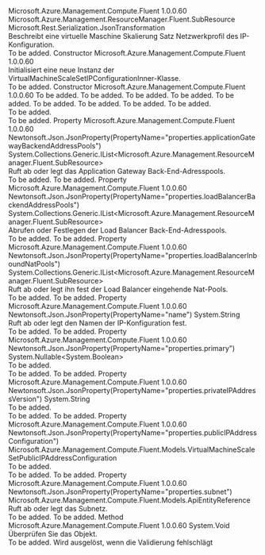 <Type Name="VirtualMachineScaleSetIPConfigurationInner" FullName="Microsoft.Azure.Management.Compute.Fluent.Models.VirtualMachineScaleSetIPConfigurationInner">
  <TypeSignature Language="C#" Value="public class VirtualMachineScaleSetIPConfigurationInner : Microsoft.Azure.Management.ResourceManager.Fluent.SubResource" />
  <TypeSignature Language="ILAsm" Value=".class public auto ansi beforefieldinit VirtualMachineScaleSetIPConfigurationInner extends Microsoft.Azure.Management.ResourceManager.Fluent.SubResource" />
  <TypeSignature Language="DocId" Value="T:Microsoft.Azure.Management.Compute.Fluent.Models.VirtualMachineScaleSetIPConfigurationInner" />
  <TypeSignature Language="VB.NET" Value="Public Class VirtualMachineScaleSetIPConfigurationInner&#xA;Inherits SubResource" />
  <TypeSignature Language="F#" Value="type VirtualMachineScaleSetIPConfigurationInner = class&#xA;    inherit SubResource" />
  <AssemblyInfo>
    <AssemblyName>Microsoft.Azure.Management.Compute.Fluent</AssemblyName>
    <AssemblyVersion>1.0.0.60</AssemblyVersion>
  </AssemblyInfo>
  <Base>
    <BaseTypeName>Microsoft.Azure.Management.ResourceManager.Fluent.SubResource</BaseTypeName>
  </Base>
  <Interfaces />
  <Attributes>
    <Attribute>
      <AttributeName>Microsoft.Rest.Serialization.JsonTransformation</AttributeName>
    </Attribute>
  </Attributes>
  <Docs>
    <summary>
            Beschreibt eine virtuelle Maschine Skalierung Satz Netzwerkprofil des IP-Konfiguration.
            </summary>
    <remarks>To be added.</remarks>
  </Docs>
  <Members>
    <Member MemberName=".ctor">
      <MemberSignature Language="C#" Value="public VirtualMachineScaleSetIPConfigurationInner ();" />
      <MemberSignature Language="ILAsm" Value=".method public hidebysig specialname rtspecialname instance void .ctor() cil managed" />
      <MemberSignature Language="DocId" Value="M:Microsoft.Azure.Management.Compute.Fluent.Models.VirtualMachineScaleSetIPConfigurationInner.#ctor" />
      <MemberSignature Language="VB.NET" Value="Public Sub New ()" />
      <MemberType>Constructor</MemberType>
      <AssemblyInfo>
        <AssemblyName>Microsoft.Azure.Management.Compute.Fluent</AssemblyName>
        <AssemblyVersion>1.0.0.60</AssemblyVersion>
      </AssemblyInfo>
      <Parameters />
      <Docs>
        <summary>
            Initialisiert eine neue Instanz der VirtualMachineScaleSetIPConfigurationInner-Klasse.
            </summary>
        <remarks>To be added.</remarks>
      </Docs>
    </Member>
    <Member MemberName=".ctor">
      <MemberSignature Language="C#" Value="public VirtualMachineScaleSetIPConfigurationInner (string name, string id = null, Microsoft.Azure.Management.Compute.Fluent.Models.ApiEntityReference subnet = null, Nullable&lt;bool&gt; primary = null, Microsoft.Azure.Management.Compute.Fluent.Models.VirtualMachineScaleSetPublicIPAddressConfiguration publicIPAddressConfiguration = null, string privateIPAddressVersion = null, System.Collections.Generic.IList&lt;Microsoft.Azure.Management.ResourceManager.Fluent.SubResource&gt; applicationGatewayBackendAddressPools = null, System.Collections.Generic.IList&lt;Microsoft.Azure.Management.ResourceManager.Fluent.SubResource&gt; loadBalancerBackendAddressPools = null, System.Collections.Generic.IList&lt;Microsoft.Azure.Management.ResourceManager.Fluent.SubResource&gt; loadBalancerInboundNatPools = null);" />
      <MemberSignature Language="ILAsm" Value=".method public hidebysig specialname rtspecialname instance void .ctor(string name, string id, class Microsoft.Azure.Management.Compute.Fluent.Models.ApiEntityReference subnet, valuetype System.Nullable`1&lt;bool&gt; primary, class Microsoft.Azure.Management.Compute.Fluent.Models.VirtualMachineScaleSetPublicIPAddressConfiguration publicIPAddressConfiguration, string privateIPAddressVersion, class System.Collections.Generic.IList`1&lt;class Microsoft.Azure.Management.ResourceManager.Fluent.SubResource&gt; applicationGatewayBackendAddressPools, class System.Collections.Generic.IList`1&lt;class Microsoft.Azure.Management.ResourceManager.Fluent.SubResource&gt; loadBalancerBackendAddressPools, class System.Collections.Generic.IList`1&lt;class Microsoft.Azure.Management.ResourceManager.Fluent.SubResource&gt; loadBalancerInboundNatPools) cil managed" />
      <MemberSignature Language="DocId" Value="M:Microsoft.Azure.Management.Compute.Fluent.Models.VirtualMachineScaleSetIPConfigurationInner.#ctor(System.String,System.String,Microsoft.Azure.Management.Compute.Fluent.Models.ApiEntityReference,System.Nullable{System.Boolean},Microsoft.Azure.Management.Compute.Fluent.Models.VirtualMachineScaleSetPublicIPAddressConfiguration,System.String,System.Collections.Generic.IList{Microsoft.Azure.Management.ResourceManager.Fluent.SubResource},System.Collections.Generic.IList{Microsoft.Azure.Management.ResourceManager.Fluent.SubResource},System.Collections.Generic.IList{Microsoft.Azure.Management.ResourceManager.Fluent.SubResource})" />
      <MemberSignature Language="VB.NET" Value="Public Sub New (name As String, Optional id As String = null, Optional subnet As ApiEntityReference = null, Optional primary As Nullable(Of Boolean) = null, Optional publicIPAddressConfiguration As VirtualMachineScaleSetPublicIPAddressConfiguration = null, Optional privateIPAddressVersion As String = null, Optional applicationGatewayBackendAddressPools As IList(Of SubResource) = null, Optional loadBalancerBackendAddressPools As IList(Of SubResource) = null, Optional loadBalancerInboundNatPools As IList(Of SubResource) = null)" />
      <MemberSignature Language="F#" Value="new Microsoft.Azure.Management.Compute.Fluent.Models.VirtualMachineScaleSetIPConfigurationInner : string * string * Microsoft.Azure.Management.Compute.Fluent.Models.ApiEntityReference * Nullable&lt;bool&gt; * Microsoft.Azure.Management.Compute.Fluent.Models.VirtualMachineScaleSetPublicIPAddressConfiguration * string * System.Collections.Generic.IList&lt;Microsoft.Azure.Management.ResourceManager.Fluent.SubResource&gt; * System.Collections.Generic.IList&lt;Microsoft.Azure.Management.ResourceManager.Fluent.SubResource&gt; * System.Collections.Generic.IList&lt;Microsoft.Azure.Management.ResourceManager.Fluent.SubResource&gt; -&gt; Microsoft.Azure.Management.Compute.Fluent.Models.VirtualMachineScaleSetIPConfigurationInner" Usage="new Microsoft.Azure.Management.Compute.Fluent.Models.VirtualMachineScaleSetIPConfigurationInner (name, id, subnet, primary, publicIPAddressConfiguration, privateIPAddressVersion, applicationGatewayBackendAddressPools, loadBalancerBackendAddressPools, loadBalancerInboundNatPools)" />
      <MemberType>Constructor</MemberType>
      <AssemblyInfo>
        <AssemblyName>Microsoft.Azure.Management.Compute.Fluent</AssemblyName>
        <AssemblyVersion>1.0.0.60</AssemblyVersion>
      </AssemblyInfo>
      <Parameters>
        <Parameter Name="name" Type="System.String" />
        <Parameter Name="id" Type="System.String" />
        <Parameter Name="subnet" Type="Microsoft.Azure.Management.Compute.Fluent.Models.ApiEntityReference" />
        <Parameter Name="primary" Type="System.Nullable&lt;System.Boolean&gt;" />
        <Parameter Name="publicIPAddressConfiguration" Type="Microsoft.Azure.Management.Compute.Fluent.Models.VirtualMachineScaleSetPublicIPAddressConfiguration" />
        <Parameter Name="privateIPAddressVersion" Type="System.String" />
        <Parameter Name="applicationGatewayBackendAddressPools" Type="System.Collections.Generic.IList&lt;Microsoft.Azure.Management.ResourceManager.Fluent.SubResource&gt;" />
        <Parameter Name="loadBalancerBackendAddressPools" Type="System.Collections.Generic.IList&lt;Microsoft.Azure.Management.ResourceManager.Fluent.SubResource&gt;" />
        <Parameter Name="loadBalancerInboundNatPools" Type="System.Collections.Generic.IList&lt;Microsoft.Azure.Management.ResourceManager.Fluent.SubResource&gt;" />
      </Parameters>
      <Docs>
        <param name="name">To be added.</param>
        <param name="id">To be added.</param>
        <param name="subnet">To be added.</param>
        <param name="primary">To be added.</param>
        <param name="publicIPAddressConfiguration">To be added.</param>
        <param name="privateIPAddressVersion">To be added.</param>
        <param name="applicationGatewayBackendAddressPools">To be added.</param>
        <param name="loadBalancerBackendAddressPools">To be added.</param>
        <param name="loadBalancerInboundNatPools">To be added.</param>
        <summary>To be added.</summary>
        <remarks>To be added.</remarks>
      </Docs>
    </Member>
    <Member MemberName="ApplicationGatewayBackendAddressPools">
      <MemberSignature Language="C#" Value="public System.Collections.Generic.IList&lt;Microsoft.Azure.Management.ResourceManager.Fluent.SubResource&gt; ApplicationGatewayBackendAddressPools { get; set; }" />
      <MemberSignature Language="ILAsm" Value=".property instance class System.Collections.Generic.IList`1&lt;class Microsoft.Azure.Management.ResourceManager.Fluent.SubResource&gt; ApplicationGatewayBackendAddressPools" />
      <MemberSignature Language="DocId" Value="P:Microsoft.Azure.Management.Compute.Fluent.Models.VirtualMachineScaleSetIPConfigurationInner.ApplicationGatewayBackendAddressPools" />
      <MemberSignature Language="VB.NET" Value="Public Property ApplicationGatewayBackendAddressPools As IList(Of SubResource)" />
      <MemberSignature Language="F#" Value="member this.ApplicationGatewayBackendAddressPools : System.Collections.Generic.IList&lt;Microsoft.Azure.Management.ResourceManager.Fluent.SubResource&gt; with get, set" Usage="Microsoft.Azure.Management.Compute.Fluent.Models.VirtualMachineScaleSetIPConfigurationInner.ApplicationGatewayBackendAddressPools" />
      <MemberType>Property</MemberType>
      <AssemblyInfo>
        <AssemblyName>Microsoft.Azure.Management.Compute.Fluent</AssemblyName>
        <AssemblyVersion>1.0.0.60</AssemblyVersion>
      </AssemblyInfo>
      <Attributes>
        <Attribute>
          <AttributeName>Newtonsoft.Json.JsonProperty(PropertyName="properties.applicationGatewayBackendAddressPools")</AttributeName>
        </Attribute>
      </Attributes>
      <ReturnValue>
        <ReturnType>System.Collections.Generic.IList&lt;Microsoft.Azure.Management.ResourceManager.Fluent.SubResource&gt;</ReturnType>
      </ReturnValue>
      <Docs>
        <summary>
            Ruft ab oder legt das Application Gateway Back-End-Adresspools.
            </summary>
        <value>To be added.</value>
        <remarks>To be added.</remarks>
      </Docs>
    </Member>
    <Member MemberName="LoadBalancerBackendAddressPools">
      <MemberSignature Language="C#" Value="public System.Collections.Generic.IList&lt;Microsoft.Azure.Management.ResourceManager.Fluent.SubResource&gt; LoadBalancerBackendAddressPools { get; set; }" />
      <MemberSignature Language="ILAsm" Value=".property instance class System.Collections.Generic.IList`1&lt;class Microsoft.Azure.Management.ResourceManager.Fluent.SubResource&gt; LoadBalancerBackendAddressPools" />
      <MemberSignature Language="DocId" Value="P:Microsoft.Azure.Management.Compute.Fluent.Models.VirtualMachineScaleSetIPConfigurationInner.LoadBalancerBackendAddressPools" />
      <MemberSignature Language="VB.NET" Value="Public Property LoadBalancerBackendAddressPools As IList(Of SubResource)" />
      <MemberSignature Language="F#" Value="member this.LoadBalancerBackendAddressPools : System.Collections.Generic.IList&lt;Microsoft.Azure.Management.ResourceManager.Fluent.SubResource&gt; with get, set" Usage="Microsoft.Azure.Management.Compute.Fluent.Models.VirtualMachineScaleSetIPConfigurationInner.LoadBalancerBackendAddressPools" />
      <MemberType>Property</MemberType>
      <AssemblyInfo>
        <AssemblyName>Microsoft.Azure.Management.Compute.Fluent</AssemblyName>
        <AssemblyVersion>1.0.0.60</AssemblyVersion>
      </AssemblyInfo>
      <Attributes>
        <Attribute>
          <AttributeName>Newtonsoft.Json.JsonProperty(PropertyName="properties.loadBalancerBackendAddressPools")</AttributeName>
        </Attribute>
      </Attributes>
      <ReturnValue>
        <ReturnType>System.Collections.Generic.IList&lt;Microsoft.Azure.Management.ResourceManager.Fluent.SubResource&gt;</ReturnType>
      </ReturnValue>
      <Docs>
        <summary>
            Abrufen oder Festlegen der Load Balancer Back-End-Adresspools.
            </summary>
        <value>To be added.</value>
        <remarks>To be added.</remarks>
      </Docs>
    </Member>
    <Member MemberName="LoadBalancerInboundNatPools">
      <MemberSignature Language="C#" Value="public System.Collections.Generic.IList&lt;Microsoft.Azure.Management.ResourceManager.Fluent.SubResource&gt; LoadBalancerInboundNatPools { get; set; }" />
      <MemberSignature Language="ILAsm" Value=".property instance class System.Collections.Generic.IList`1&lt;class Microsoft.Azure.Management.ResourceManager.Fluent.SubResource&gt; LoadBalancerInboundNatPools" />
      <MemberSignature Language="DocId" Value="P:Microsoft.Azure.Management.Compute.Fluent.Models.VirtualMachineScaleSetIPConfigurationInner.LoadBalancerInboundNatPools" />
      <MemberSignature Language="VB.NET" Value="Public Property LoadBalancerInboundNatPools As IList(Of SubResource)" />
      <MemberSignature Language="F#" Value="member this.LoadBalancerInboundNatPools : System.Collections.Generic.IList&lt;Microsoft.Azure.Management.ResourceManager.Fluent.SubResource&gt; with get, set" Usage="Microsoft.Azure.Management.Compute.Fluent.Models.VirtualMachineScaleSetIPConfigurationInner.LoadBalancerInboundNatPools" />
      <MemberType>Property</MemberType>
      <AssemblyInfo>
        <AssemblyName>Microsoft.Azure.Management.Compute.Fluent</AssemblyName>
        <AssemblyVersion>1.0.0.60</AssemblyVersion>
      </AssemblyInfo>
      <Attributes>
        <Attribute>
          <AttributeName>Newtonsoft.Json.JsonProperty(PropertyName="properties.loadBalancerInboundNatPools")</AttributeName>
        </Attribute>
      </Attributes>
      <ReturnValue>
        <ReturnType>System.Collections.Generic.IList&lt;Microsoft.Azure.Management.ResourceManager.Fluent.SubResource&gt;</ReturnType>
      </ReturnValue>
      <Docs>
        <summary>
            Ruft ab oder legt ihn fest der Load Balancer eingehende Nat-Pools.
            </summary>
        <value>To be added.</value>
        <remarks>To be added.</remarks>
      </Docs>
    </Member>
    <Member MemberName="Name">
      <MemberSignature Language="C#" Value="public string Name { get; set; }" />
      <MemberSignature Language="ILAsm" Value=".property instance string Name" />
      <MemberSignature Language="DocId" Value="P:Microsoft.Azure.Management.Compute.Fluent.Models.VirtualMachineScaleSetIPConfigurationInner.Name" />
      <MemberSignature Language="VB.NET" Value="Public Property Name As String" />
      <MemberSignature Language="F#" Value="member this.Name : string with get, set" Usage="Microsoft.Azure.Management.Compute.Fluent.Models.VirtualMachineScaleSetIPConfigurationInner.Name" />
      <MemberType>Property</MemberType>
      <AssemblyInfo>
        <AssemblyName>Microsoft.Azure.Management.Compute.Fluent</AssemblyName>
        <AssemblyVersion>1.0.0.60</AssemblyVersion>
      </AssemblyInfo>
      <Attributes>
        <Attribute>
          <AttributeName>Newtonsoft.Json.JsonProperty(PropertyName="name")</AttributeName>
        </Attribute>
      </Attributes>
      <ReturnValue>
        <ReturnType>System.String</ReturnType>
      </ReturnValue>
      <Docs>
        <summary>
            Ruft ab oder legt den Namen der IP-Konfiguration fest.
            </summary>
        <value>To be added.</value>
        <remarks>To be added.</remarks>
      </Docs>
    </Member>
    <Member MemberName="Primary">
      <MemberSignature Language="C#" Value="public Nullable&lt;bool&gt; Primary { get; set; }" />
      <MemberSignature Language="ILAsm" Value=".property instance valuetype System.Nullable`1&lt;bool&gt; Primary" />
      <MemberSignature Language="DocId" Value="P:Microsoft.Azure.Management.Compute.Fluent.Models.VirtualMachineScaleSetIPConfigurationInner.Primary" />
      <MemberSignature Language="VB.NET" Value="Public Property Primary As Nullable(Of Boolean)" />
      <MemberSignature Language="F#" Value="member this.Primary : Nullable&lt;bool&gt; with get, set" Usage="Microsoft.Azure.Management.Compute.Fluent.Models.VirtualMachineScaleSetIPConfigurationInner.Primary" />
      <MemberType>Property</MemberType>
      <AssemblyInfo>
        <AssemblyName>Microsoft.Azure.Management.Compute.Fluent</AssemblyName>
        <AssemblyVersion>1.0.0.60</AssemblyVersion>
      </AssemblyInfo>
      <Attributes>
        <Attribute>
          <AttributeName>Newtonsoft.Json.JsonProperty(PropertyName="properties.primary")</AttributeName>
        </Attribute>
      </Attributes>
      <ReturnValue>
        <ReturnType>System.Nullable&lt;System.Boolean&gt;</ReturnType>
      </ReturnValue>
      <Docs>
        <summary>To be added.</summary>
        <value>To be added.</value>
        <remarks>To be added.</remarks>
      </Docs>
    </Member>
    <Member MemberName="PrivateIPAddressVersion">
      <MemberSignature Language="C#" Value="public string PrivateIPAddressVersion { get; set; }" />
      <MemberSignature Language="ILAsm" Value=".property instance string PrivateIPAddressVersion" />
      <MemberSignature Language="DocId" Value="P:Microsoft.Azure.Management.Compute.Fluent.Models.VirtualMachineScaleSetIPConfigurationInner.PrivateIPAddressVersion" />
      <MemberSignature Language="VB.NET" Value="Public Property PrivateIPAddressVersion As String" />
      <MemberSignature Language="F#" Value="member this.PrivateIPAddressVersion : string with get, set" Usage="Microsoft.Azure.Management.Compute.Fluent.Models.VirtualMachineScaleSetIPConfigurationInner.PrivateIPAddressVersion" />
      <MemberType>Property</MemberType>
      <AssemblyInfo>
        <AssemblyName>Microsoft.Azure.Management.Compute.Fluent</AssemblyName>
        <AssemblyVersion>1.0.0.60</AssemblyVersion>
      </AssemblyInfo>
      <Attributes>
        <Attribute>
          <AttributeName>Newtonsoft.Json.JsonProperty(PropertyName="properties.privateIPAddressVersion")</AttributeName>
        </Attribute>
      </Attributes>
      <ReturnValue>
        <ReturnType>System.String</ReturnType>
      </ReturnValue>
      <Docs>
        <summary>To be added.</summary>
        <value>To be added.</value>
        <remarks>To be added.</remarks>
      </Docs>
    </Member>
    <Member MemberName="PublicIPAddressConfiguration">
      <MemberSignature Language="C#" Value="public Microsoft.Azure.Management.Compute.Fluent.Models.VirtualMachineScaleSetPublicIPAddressConfiguration PublicIPAddressConfiguration { get; set; }" />
      <MemberSignature Language="ILAsm" Value=".property instance class Microsoft.Azure.Management.Compute.Fluent.Models.VirtualMachineScaleSetPublicIPAddressConfiguration PublicIPAddressConfiguration" />
      <MemberSignature Language="DocId" Value="P:Microsoft.Azure.Management.Compute.Fluent.Models.VirtualMachineScaleSetIPConfigurationInner.PublicIPAddressConfiguration" />
      <MemberSignature Language="VB.NET" Value="Public Property PublicIPAddressConfiguration As VirtualMachineScaleSetPublicIPAddressConfiguration" />
      <MemberSignature Language="F#" Value="member this.PublicIPAddressConfiguration : Microsoft.Azure.Management.Compute.Fluent.Models.VirtualMachineScaleSetPublicIPAddressConfiguration with get, set" Usage="Microsoft.Azure.Management.Compute.Fluent.Models.VirtualMachineScaleSetIPConfigurationInner.PublicIPAddressConfiguration" />
      <MemberType>Property</MemberType>
      <AssemblyInfo>
        <AssemblyName>Microsoft.Azure.Management.Compute.Fluent</AssemblyName>
        <AssemblyVersion>1.0.0.60</AssemblyVersion>
      </AssemblyInfo>
      <Attributes>
        <Attribute>
          <AttributeName>Newtonsoft.Json.JsonProperty(PropertyName="properties.publicIPAddressConfiguration")</AttributeName>
        </Attribute>
      </Attributes>
      <ReturnValue>
        <ReturnType>Microsoft.Azure.Management.Compute.Fluent.Models.VirtualMachineScaleSetPublicIPAddressConfiguration</ReturnType>
      </ReturnValue>
      <Docs>
        <summary>To be added.</summary>
        <value>To be added.</value>
        <remarks>To be added.</remarks>
      </Docs>
    </Member>
    <Member MemberName="Subnet">
      <MemberSignature Language="C#" Value="public Microsoft.Azure.Management.Compute.Fluent.Models.ApiEntityReference Subnet { get; set; }" />
      <MemberSignature Language="ILAsm" Value=".property instance class Microsoft.Azure.Management.Compute.Fluent.Models.ApiEntityReference Subnet" />
      <MemberSignature Language="DocId" Value="P:Microsoft.Azure.Management.Compute.Fluent.Models.VirtualMachineScaleSetIPConfigurationInner.Subnet" />
      <MemberSignature Language="VB.NET" Value="Public Property Subnet As ApiEntityReference" />
      <MemberSignature Language="F#" Value="member this.Subnet : Microsoft.Azure.Management.Compute.Fluent.Models.ApiEntityReference with get, set" Usage="Microsoft.Azure.Management.Compute.Fluent.Models.VirtualMachineScaleSetIPConfigurationInner.Subnet" />
      <MemberType>Property</MemberType>
      <AssemblyInfo>
        <AssemblyName>Microsoft.Azure.Management.Compute.Fluent</AssemblyName>
        <AssemblyVersion>1.0.0.60</AssemblyVersion>
      </AssemblyInfo>
      <Attributes>
        <Attribute>
          <AttributeName>Newtonsoft.Json.JsonProperty(PropertyName="properties.subnet")</AttributeName>
        </Attribute>
      </Attributes>
      <ReturnValue>
        <ReturnType>Microsoft.Azure.Management.Compute.Fluent.Models.ApiEntityReference</ReturnType>
      </ReturnValue>
      <Docs>
        <summary>
            Ruft ab oder legt das Subnetz.
            </summary>
        <value>To be added.</value>
        <remarks>To be added.</remarks>
      </Docs>
    </Member>
    <Member MemberName="Validate">
      <MemberSignature Language="C#" Value="public virtual void Validate ();" />
      <MemberSignature Language="ILAsm" Value=".method public hidebysig newslot virtual instance void Validate() cil managed" />
      <MemberSignature Language="DocId" Value="M:Microsoft.Azure.Management.Compute.Fluent.Models.VirtualMachineScaleSetIPConfigurationInner.Validate" />
      <MemberSignature Language="VB.NET" Value="Public Overridable Sub Validate ()" />
      <MemberSignature Language="F#" Value="abstract member Validate : unit -&gt; unit&#xA;override this.Validate : unit -&gt; unit" Usage="virtualMachineScaleSetIPConfigurationInner.Validate " />
      <MemberType>Method</MemberType>
      <AssemblyInfo>
        <AssemblyName>Microsoft.Azure.Management.Compute.Fluent</AssemblyName>
        <AssemblyVersion>1.0.0.60</AssemblyVersion>
      </AssemblyInfo>
      <ReturnValue>
        <ReturnType>System.Void</ReturnType>
      </ReturnValue>
      <Parameters />
      <Docs>
        <summary>
            Überprüfen Sie das Objekt.
            </summary>
        <remarks>To be added.</remarks>
        <exception cref="T:Microsoft.Rest.ValidationException">
            Wird ausgelöst, wenn die Validierung fehlschlägt
            </exception>
      </Docs>
    </Member>
  </Members>
</Type>